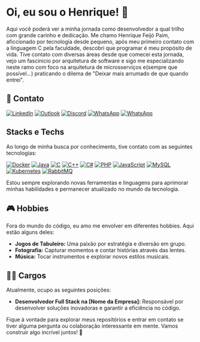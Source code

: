 
# Oi, eu sou o Henrique! 👋

Aqui você poderá ver a minha jornada como desenvolvedor a qual trilho com grande carinho e dedicação.
Me chamo Henrique Feijó Paim, aficcionado por tecnologia desde pequeno, após meu primeiro contato com a linguagem C pela faculdade, descobri que programar é meu propósito de vida.
Tive contato com diversas áreas desde que comecei esta jornada, vejo um fascinicio por arquitetura de software e sigo me especializando neste ramo com foco na arquitetura de microsserviços e(sempre que possível...) praticando o dilema de "Deixar mais arrumado de que quando entrei".
## 📧 Contato
[![LinkedIn](https://img.shields.io/badge/-LinkedIn-%230077B5?style=for-the-badge&logo=linkedin&logoColor=white)](https:www.linkedin.com/in/thementathenrik)
[![Outlook](https://img.shields.io/badge/-Outlook-%230077B5?style=for-the-badge&logo=microsoft-outlook&logoColor=white)](mailto:henrique.paim01@edu.pucrs.br)
[![Discord](https://img.shields.io/badge/-Discord-%237289DA?style=for-the-badge&logo=discord&logoColor=white)](https://discord.gg/the_mentat_henrique)
[![WhatsApp](https://img.shields.io/badge/WhatsApp-Chat-brightgreen?style=for-the-badge&logo=whatsapp&logoColor=white)](https://wa.me/5551982603703)
[![WhatsApp](https://img.shields.io/badge/-WhatsApp-25D366?style=for-the-badge&logo=whatsapp&logoColor=white)](https://wa.me/5551982603703)


## Stacks e Techs
Ao longo de minha busca por conhecimento, tive contato com as seguintes tecnologias:

[![Docker](https://img.shields.io/badge/-Docker-%232496ED?style=for-the-badge&logo=docker&logoColor=white)](https://www.docker.com/)
[![Java](https://img.shields.io/badge/-Java-%23ED8B00?style=for-the-badge&logo=java&logoColor=white)](https://www.java.com/)
[![C](https://img.shields.io/badge/-C-%2300599C?style=for-the-badge&logo=c&logoColor=white)](https://en.wikipedia.org/wiki/C_(programming_language))
[![C++](https://img.shields.io/badge/-C++-%2300599C?style=for-the-badge&logo=c%2B%2B&logoColor=white)](https://en.wikipedia.org/wiki/C%2B%2B)
[![C#](https://img.shields.io/badge/-C%23-%23239120?style=for-the-badge&logo=c-sharp&logoColor=white)](https://docs.microsoft.com/en-us/dotnet/csharp/)
[![PHP](https://img.shields.io/badge/-PHP-%23777BB4?style=for-the-badge&logo=php&logoColor=white)](https://www.php.net/)
[![JavaScript](https://img.shields.io/badge/-JavaScript-%23F7DF1E?style=for-the-badge&logo=javascript&logoColor=black)](https://developer.mozilla.org/en-US/docs/Web/JavaScript)
[![MySQL](https://img.shields.io/badge/-MySQL-%234479A1?style=for-the-badge&logo=mysql&logoColor=white)](https://www.mysql.com/)
[![Kubernetes](https://img.shields.io/badge/-Kubernetes-%23326CE5?style=for-the-badge&logo=kubernetes&logoColor=white)](https://kubernetes.io/)
[![RabbitMQ](https://img.shields.io/badge/-RabbitMQ-%23FF6600?style=for-the-badge&logo=rabbitmq&logoColor=white)](https://www.rabbitmq.com/)



Estou sempre explorando novas ferramentas e linguagens para aprimorar minhas habilidades e permanecer atualizado no mundo da tecnologia.

## 🎮 Hobbies
Fora do mundo do código, eu amo me envolver em diferentes hobbies. Aqui estão alguns deles:

- **Jogos de Tabuleiro:** Uma paixão por estratégia e diversão em grupo.
- **Fotografia:** Capturar momentos e contar histórias através das lentes.
- **Música:** Tocar instrumentos e explorar novos estilos musicais.

## 👨‍💻 Cargos
Atualmente, ocupo as seguintes posições:

- **Desenvolvedor Full Stack na [Nome da Empresa]:** Responsável por desenvolver soluções inovadoras e garantir a eficiência no código.

Fique à vontade para explorar meus repositórios e entrar em contato se tiver alguma pergunta ou colaboração interessante em mente. Vamos construir algo incrível juntos! 🚀
